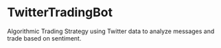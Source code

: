 # TwitterTradingBot
Algorithmic Trading Strategy using Twitter data to analyze messages and trade based on sentiment.

